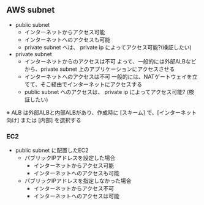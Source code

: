 
## AWS subnet
- public subnet
  - インターネットからアクセス可能
  - インターネットへのアクセスも可能
  - private subnet へは、 private ip によってアクセス可能?(検証したい)
- private subnet
  - インターネットからのアクセスは不可
    よって、一般的には外部ALBなどから、private subnet 上のアプリケーションにアクセスさせる
  - インターネットへのアクセスは不可
    一般的には、NATゲートウェイを立てて、そこ経由でインターネットにアクセスする
  - public subnet へのアクセスは、 private ip によってアクセス可能? (検証したい)


※ ALB は外部ALBと内部ALBがあり、作成時に [スキーム] で、[インターネット向け] または [内部] を選択する


### EC2
- public subnet に配置したEC2
  - パブリックIPアドレスを設定した場合
    -  インターネットからアクセス可能
    - インターネットへのアクセスも可能
  - パブリックIPアドレスを指定しなかった場合
    - インターネットからアクセス不可
    - インターネットへのアクセスは可能
<!--stackedit_data:
eyJoaXN0b3J5IjpbLTExMDAxOTQ1NjUsMTgwNjMzNzMwMCwzOT
c0NTk3OCw3MzA5OTgxMTZdfQ==
-->